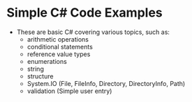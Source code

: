# Simple C# Code Examples

* These are basic C# covering various topics, such as:
   - arithmetic operations
   - conditional statements
   - reference value types
   - enumerations
   - string
   - structure 
   - System.IO (File, FileInfo, Directory, DirectoryInfo, Path)
   - validation (Simple user entry)
